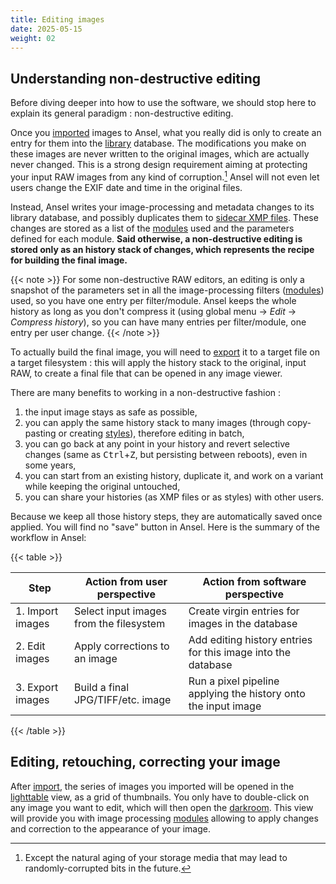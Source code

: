 ```yaml
---
title: Editing images
date: 2025-05-15
weight: 02
---
```


## Understanding non-destructive editing

Before diving deeper into how to use the software, we should stop here to explain its general paradigm : non-destructive editing.

Once you [imported](./import.md) images to Ansel, what you really did is only to create an entry for them into the [library](../install/configuration.md) database. The modifications you make on these images are never written to the original images, which are actually never changed. This is a strong design requirement aiming at protecting your input RAW images from any kind of corruption.[^1] Ansel will not even let users change the EXIF date and time in the original files.

[^1]: Except the natural aging of your storage media that may lead to randomly-corrupted bits in the future.

Instead, Ansel writes your image-processing and metadata changes to its library database, and possibly duplicates them to [sidecar XMP files](../views/lighttable/digital-asset-management/sidecar.md). These changes are stored as a list of the [modules](../views/darkroom/modules/_index.md) used and the parameters defined for each module. __Said otherwise, a non-destructive editing is stored only as an history stack of changes, which represents the recipe for building the final image.__

{{< note >}}
For some non-destructive RAW editors, an editing is only a snapshot of the parameters set in all the image-processing filters ([modules](../views/darkroom/modules/_index.md)) used, so you have one entry per filter/module. Ansel keeps the whole history as long as you don't compress it (using global menu → _Edit_ → _Compress history_), so you can have many entries per filter/module, one entry per user change.
{{< /note >}}

To actually build the final image, you will need to [export](../views/toolboxes/export.md) it to a target file on a target filesystem : this will apply the history stack to the original, input RAW, to create a final file that can be opened in any image viewer.

There are many benefits to working in a non-destructive fashion :

1. the input image stays as safe as possible,
2. you can apply the same history stack to many images (through copy-pasting or creating [styles](../views/toolboxes/styles.md)), therefore editing in batch,
3. you can go back at any point in your history and revert selective changes (same as <kbd>Ctrl</kbd>+<kbd>Z</kbd>, but persisting between reboots), even in some years,
4. you can start from an existing history, duplicate it, and work on a variant while keeping the original untouched,
5. you can share your histories (as XMP files or as styles) with other users.


Because we keep all those history steps, they are automatically saved once applied. You will find no "save" button in Ansel. Here is the summary of the workflow in Ansel:

{{< table >}}

| Step | Action from user perspective | Action from software perspective |
| ---- | ---------------------------- | -------------------------------- |
| 1. Import images | Select input images from the filesystem | Create virgin entries for images in the database |
| 2. Edit images | Apply corrections to an image             | Add editing history entries for this image into the database |
| 3. Export images | Build a final JPG/TIFF/etc. image       | Run a pixel pipeline applying the history onto the input image |

{{< /table >}}

## Editing, retouching, correcting your image

After [import](./import.md), the series of images you imported will be opened in the [lighttable](../views/lighttable/_index.md) view, as a grid of thumbnails. You only have to double-click on any image you want to edit, which will then open the [darkroom](../views/darkroom/_index.md). This view will provide you with image processing [modules](../views/darkroom/modules/_index.md) allowing to apply changes and correction to the appearance of your image.
